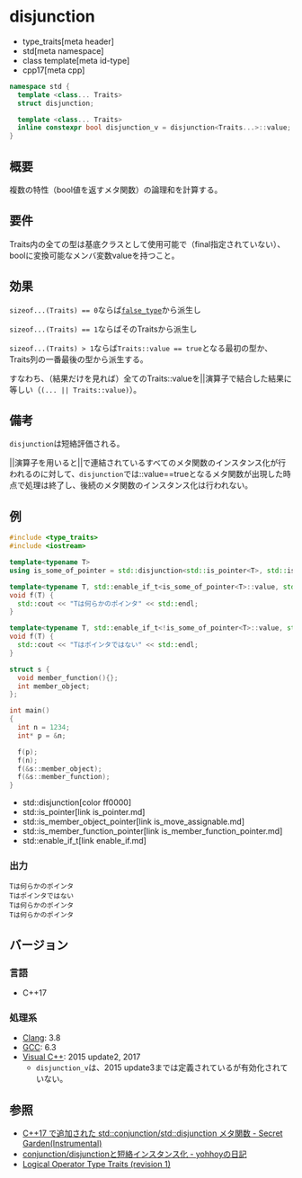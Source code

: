# disjunction
* type_traits[meta header]
* std[meta namespace]
* class template[meta id-type]
* cpp17[meta cpp]

```cpp
namespace std {
  template <class... Traits>
  struct disjunction;

  template <class... Traits>
  inline constexpr bool disjunction_v = disjunction<Traits...>::value;
}
```

## 概要
複数の特性（bool値を返すメタ関数）の論理和を計算する。

## 要件
Traits内の全ての型は基底クラスとして使用可能で（final指定されていない）、boolに変換可能なメンバ変数valueを持つこと。

## 効果
`sizeof...(Traits) == 0`ならば[`false_type`](false_type.md)から派生し

`sizeof...(Traits) == 1`ならばそのTraitsから派生し

`sizeof...(Traits) > 1`ならば`Traits::value == true`となる最初の型か、Traits列の一番最後の型から派生する。

すなわち、（結果だけを見れば）全てのTraits::valueを||演算子で結合した結果に等しい（`(... || Traits::value)`）。

## 備考
`disjunction`は短絡評価される。

||演算子を用いると||で連結されているすべてのメタ関数のインスタンス化が行われるのに対して、`disjunction`では::value==trueとなるメタ関数が出現した時点で処理は終了し、後続のメタ関数のインスタンス化は行われない。

## 例
```cpp example
#include <type_traits>
#include <iostream>

template<typename T>
using is_some_of_pointer = std::disjunction<std::is_pointer<T>, std::is_member_object_pointer<T>, std::is_member_function_pointer<T>>;

template<typename T, std::enable_if_t<is_some_of_pointer<T>::value, std::nullptr_t> = nullptr>
void f(T) {
  std::cout << "Tは何らかのポインタ" << std::endl;
}

template<typename T, std::enable_if_t<!is_some_of_pointer<T>::value, std::nullptr_t> = nullptr>
void f(T) {
  std::cout << "Tはポインタではない" << std::endl;
}

struct s {
  void member_function(){};
  int member_object;
};

int main()
{
  int n = 1234;
  int* p = &n;

  f(p);
  f(n);
  f(&s::member_object);
  f(&s::member_function);
}
```
* std::disjunction[color ff0000]
* std::is_pointer[link is_pointer.md]
* std::is_member_object_pointer[link is_move_assignable.md]
* std::is_member_function_pointer[link is_member_function_pointer.md]
* std::enable_if_t[link enable_if.md]

### 出力
```
Tは何らかのポインタ
Tはポインタではない
Tは何らかのポインタ
Tは何らかのポインタ
```

## バージョン
### 言語
- C++17

### 処理系
- [Clang](/implementation.md#clang): 3.8
- [GCC](/implementation.md#gcc): 6.3
- [Visual C++](/implementation.md#visual_cpp): 2015 update2, 2017
	- `disjunction_v`は、2015 update3までは定義されているが有効化されていない。


## 参照
- [C++17 で追加された std::conjunction/std::disjunction メタ関数 - Secret Garden(Instrumental)](http://secret-garden.hatenablog.com/entry/2017/08/13/203150)
- [conjunction/disjunctionと短絡インスタンス化 - yohhoyの日記](https://yohhoy.hatenadiary.jp/entry/20171103/p1)
- [Logical Operator Type Traits (revision 1)](http://www.open-std.org/jtc1/sc22/wg21/docs/papers/2015/p0013r1.html)
